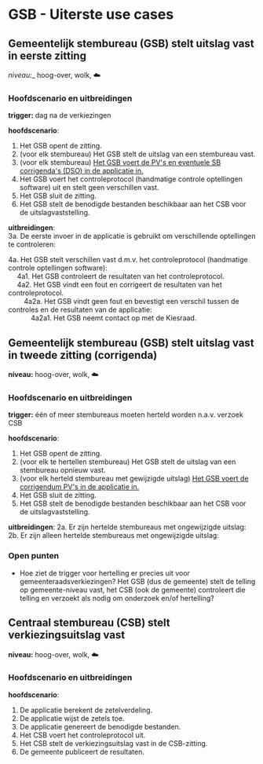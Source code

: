 # GSB - Uiterste use cases

## Gemeentelijk stembureau (GSB) stelt uitslag vast in eerste zitting

_niveau:__ hoog-over, wolk, ☁️

### Hoofdscenario en uitbreidingen

__trigger:__ dag na de verkiezingen

__hoofdscenario__:  

1. Het GSB opent de zitting.
2. (voor elk stembureau) Het GSB stelt de uitslag van een stembureau vast.
3. (voor elk stembureau) [Het GSB voert de PV's en eventuele SB corrigenda's (DSO) in de applicatie in.](./Invoer-eerste-zitting.md#het-gsb-voert-de-pvs-en-eventuele-sb-corrigendas-dso-in-de-applicatie-in)
4. Het GSB voert het controleprotocol (handmatige controle optellingen software) uit en stelt geen verschillen vast.
5. Het GSB sluit de zitting.
6. Het GSB stelt de benodigde bestanden beschikbaar aan het CSB voor de uitslagvaststelling.

__uitbreidingen__:  
3a. De eerste invoer in de applicatie is gebruikt om verschillende optellingen te controleren:  

4a. Het GSB stelt verschillen vast d.m.v. het controleprotocol (handmatige controle optellingen software):  
&emsp; 4a1. Het GSB controleert de resultaten van het controleprotocol.  
&emsp; 4a2. Het GSB vindt een fout en corrigeert de resultaten van het controleprotocol.  
&emsp;&emsp; 4a2a. Het GSB vindt geen fout en bevestigt een verschil tussen de controles en de resultaten van de applicatie:  
&emsp;&emsp;&emsp; 4a2a1. Het GSB neemt contact op met de Kiesraad.  


## Gemeentelijk stembureau (GSB) stelt uitslag vast in tweede zitting (corrigenda)

__niveau:__ hoog-over, wolk, ☁️

### Hoofdscenario en uitbreidingen

__trigger:__ één of meer stembureaus moeten herteld worden n.a.v. verzoek CSB

__hoofdscenario__:  

1. Het GSB opent de zitting.
2. (voor elk te hertellen stembureau) Het GSB stelt de uitslag van een stembureau opnieuw vast.
3. (voor elk herteld stembureau met gewijzigde uitslag) [Het GSB voert de corrigendum PV's in de applicatie in.](./Invoer-tweede-zitting.md#het-gsb-voert-de-corrigendum-pvs-in-de-applicatie-in)
4. Het GSB sluit de zitting.
5. Het GSB stelt de benodigde bestanden beschikbaar aan het CSB voor de uitslagvaststelling.

__uitbreidingen__:
2a. Er zijn hertelde stembureaus met ongewijzigde uitslag:  
2b. Er zijn alleen hertelde stembureaus met ongewijzigde uitslag:  

### Open punten

- Hoe ziet de trigger voor hertelling er precies uit voor gemeenteraadsverkiezingen? Het GSB (dus de gemeente) stelt de telling op gemeente-niveau vast, het CSB (ook de gemeente) controleert die telling en verzoekt als nodig om onderzoek en/of hertelling?


## Centraal stembureau (CSB) stelt verkiezingsuitslag vast

__niveau:__ hoog-over, wolk, ☁️

### Hoofdscenario en uitbreidingen

__hoofdscenario__:  

1. De applicatie berekent de zetelverdeling.  
2. De applicatie wijst de zetels toe.  
3. De applicatie genereert de benodigde bestanden.  
4. Het CSB voert het controleprotocol uit.
5. Het CSB stelt de verkiezingsuitslag vast in de CSB-zitting.
6. De gemeente publiceert de resultaten.
